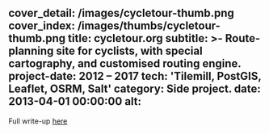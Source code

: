 cover_detail: /images/cycletour-thumb.png
cover_index: /images/thumbs/cycletour-thumb.png
title: cycletour.org
subtitle: >-
  Route-planning site for cyclists, with special cartography, and customised
  routing engine.
project-date: 2012 – 2017
tech: 'Tilemill, PostGIS, Leaflet, OSRM, Salt'
category: Side project.
date: 2013-04-01 00:00:00
alt:
---
Full write-up [here](https://stevebennett.me/2015/01/14/cycletour-org-a-better-map-for-australian-cycle-tours/)